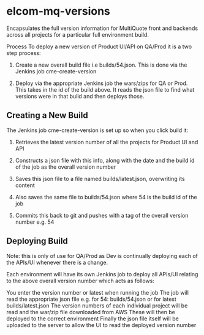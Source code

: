 # elcom-mq-versions
Encapsulates the full version information for MultiQuote front and backends across all projects for a particular full environment build.

Process
To deploy a new version of Product UI/API on QA/Prod it is a two step process:

1) Create a new overall build file i.e builds/54.json. This is done via the Jenkins job cme-create-version

2) Deploy via the appropriate Jenkins job the wars/zips for QA or Prod. This takes in the id of the build above. It reads the json file to find what versions were in that build and then deploys those.

## Creating a New Build
The Jenkins job cme-create-version is set up so when you click build it:

1. Retrieves the latest version number of all the projects for Product UI and API

2. Constructs a json file with this info, along with the date and the build id of the job as the overall version number

3. Saves this json file to a file named builds/latest.json, overwriting its content

4. Also saves the same file to builds/54.json where 54 is the build id of the job

5. Commits this back to git and pushes with a tag of the overall version number e.g. 54


## Deploying Build
Note: this is only of use for QA/Prod as Dev is continually deploying each of the APIs/UI whenever there is a change.

Each environment will have its own Jenkins job to deploy all APIs/UI relating to the above overall version number which acts as follows:

You enter the version number or latest when running the job
The job will read the appropriate json file e.g. for 54: builds/54.json or for latest builds/latest.json
The version numbers of each individual project will be read and the war/zip file downloaded from AWS
These will then be deployed to the correct environment
Finally the json file itself will be uploaded to the server to allow the UI to read the deployed version number
